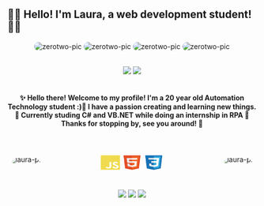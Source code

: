 ## 🐛👾 Hello! I'm Laura, a web development student! 👾🐛

<div align="center">

<img align="center" alt="zerotwo-pic" height="150" style="border-radius:50px;" src="https://media.giphy.com/media/O7b01gFko9Ohy/giphy.gif">
<img align="center" alt="zerotwo-pic" height="150" style="border-radius:50px;" src="https://c.tenor.com/yvGNPPoeZckAAAAC/darling-in.gif">
<img align="center" alt="zerotwo-pic" height="150" style="border-radius:50px;" src="https://media.giphy.com/media/eHQ5BsgBIBIGI/giphy.gif">
<img align="center" alt="zerotwo-pic" height="150" style="border-radius:50px;" src="https://media.giphy.com/media/j4h4FTCSkdfry/giphy.gif">

  ##
  
  <div>
    
  <img align="center" height="165em" src="https://github-readme-stats.vercel.app/api?username=laurasiiia&show_icons=true&theme=tokyonight&include_all_commits=true&count_private=true"/>
  <img align="center" height="165em" src="https://github-readme-stats.vercel.app/api/top-langs/?username=laurasiiia&layout=compact&langs_count=7&theme=tokyonight"/>
   
</div>
  
#

  #### ✨ Hello there! Welcome to my profile! I'm a 20 year old Automation Technology student :)👾 I have a passion creating and learning new things. 🎨 Currently studing C# and VB.NET while doing an internship in RPA 🌱 Thanks for stopping by, see you around! 🌸
  
  
  #
  
<div style="display: inline_block" ><br>

  <img align="left" alt="laura-pic" height="150" style="border-radius:50px;" src="https://media.giphy.com/media/9vjgaOecdyJL38m03z/giphy.gif">

  <img align="center" alt="laura-Js" height="30" width="40" src="https://raw.githubusercontent.com/devicons/devicon/master/icons/javascript/javascript-plain.svg">
  <img align="center" alt="laura-HTML" height="30" width="40" src="https://raw.githubusercontent.com/devicons/devicon/master/icons/html5/html5-original.svg">
  <img align="center" alt="laura-CSS" height="30" width="40" src="https://raw.githubusercontent.com/devicons/devicon/master/icons/css3/css3-original.svg">
 
  <img align="right" alt="laura-pic" height="150" style="border-radius:50px;" src="https://media.giphy.com/media/9vjgaOecdyJL38m03z/giphy.gif">
</div>
  
  #
  
<div> 
  <a href="https://www.linkedin.com/in/laura-loyola-5195aa213/" target="_blank"><img src="https://img.shields.io/badge/-LinkedIn-%230077B5?style=for-the-badge&logo=linkedin&logoColor=white" target="_blank"></a> 
  <a href="https://www.instagram.com/laurasiiia_/" target="_blank"><img src="https://img.shields.io/badge/-Instagram-%23E4405F?style=for-the-badge&logo=instagram&logoColor=white" target="_blank"></a>
  <a href = "mailto:lauraloyolarpeixoto@outlook.com"><img src="https://img.shields.io/badge/Microsoft_Outlook-0078D4?style=for-the-badge&logo=microsoft-outlook&logoColor=white" target="_blank"></a>
  
  </div>
